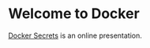 Welcome to Docker
=================

[Docker Secrets](https://robrich.org/slides/docker-secrets/#/) is an online presentation.
